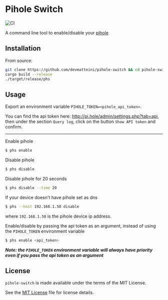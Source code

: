 # Pihole Switch
![CI](https://github.com/devmatteini/pihole-switch/workflows/CI/badge.svg)

A command line tool to enable/disable your [pihole](https://pi-hole.net/)

## Installation

From source:
```bash
git clone https://github.com/devmatteini/pihole-switch && cd pihole-switch
cargo build --release
./target/release/phs
```

## Usage
Export an environment variable `PIHOLE_TOKEN=<pihole_api_token>`.

You can find the api token here: http://pi.hole/admin/settings.php?tab=api, then under the section `Query log`, click on the button `Show API token` and confirm.

---

Enable pihole
```bash
$ phs enable
```

Disable pihole
```bash
$ phs disable
```

Disable pihole for 20 seconds
```bash
$ phs disable --time 20
```

If your device doesn't have pihole set as dns
```bash
$ phs --host 192.168.1.50 disable
```
where `192.168.1.50` is the pihole device ip address.

Enable/disable by passing the api token as an argument, instead of using the `PIHOLE_TOKEN` environment variable
```bash
$ phs enable <api_token>
```
_**Note: the `PIHOLE_TOKEN` environment variable will always have priority even if you pass the api token as an argument**_

## License
`pihole-switch` is made available under the terms of the MIT License.

See the [MIT License](LICENSE) file for license details.